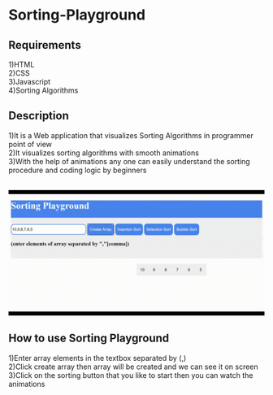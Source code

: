 # Sorting-Playground
## Requirements
1)HTML</br>
2)CSS</br>
3)Javascript</br>
4)Sorting Algorithms</br>
## Description
1)It is a Web application that visualizes Sorting Algorithms in programmer point of view </br>
2)It visualizes sorting algorithms with smooth animations </br>
3)With the help of animations any one can easily understand the sorting procedure and coding logic by  beginners</br></br>


[![Sorting](https://github.com/Vamsi-Rayapati/Sorting-Playground/blob/master/screen-capture%20(1).gif)](https://github.com/Vamsi-Rayapati/Sorting-Playground/blob/master/screen-capture%20(1).gif)

## How to use Sorting Playground
1)Enter array elements in the textbox separated by (,)</br>
2)Click create array then array will be created and we can see it on screen</br>
3)Click on the sorting button that you like to start then you can watch the animations

